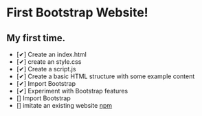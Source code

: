 # First Bootstrap Website!

## My first time.
* [✔] Create an index.html
* [✔] create an style.css
* [✔] Create a script.js
* [✔] Create a basic HTML structure with some example content
* [✔] Import Bootstrap
* [✔] Experiment with Bootstrap features
* [] Import Bootstrap
* [] imitate an existing website [npm](https://npmjs.com/)
